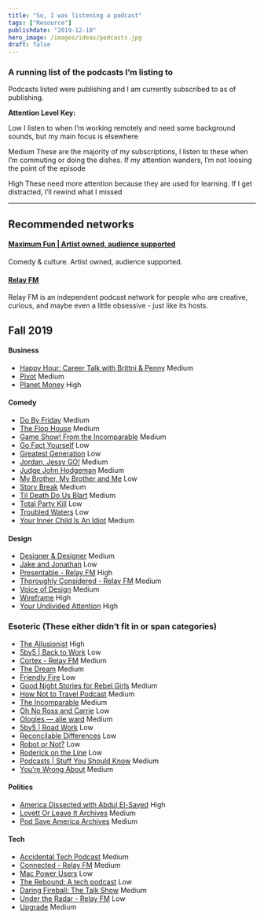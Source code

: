 ```yaml
---
title: "So, I was listening a podcast"
tags: ["Resource"]
publishdate: "2019-12-10"
hero_image: /images/ideas/podcasts.jpg
draft: false
---
```


### A running list of the podcasts I’m listing to<!--more-->

Podcasts listed were publishing and I am currently subscribed to as of publishing.

**Attention Level Key:**

<span class="listlabel low">Low</span> I listen to when I’m working remotely and need some background sounds, but my main focus is elsewhere

<span class="listlabel mid">Medium</span> These are the majority of my subscriptions, I listen to these when I’m commuting or doing the dishes. If my attention wanders, I’m not loosing the point of the episode

<span class="listlabel hi">High</span> These need more attention because they are used for learning. If I get distracted, I’ll rewind what I missed

<hr>

## Recommended networks

#### [Maximum Fun | Artist owned, audience supported](https://maximumfun.org)

Comedy & culture. Artist owned, audience supported.

#### [Relay FM](https://www.relay.fm)

Relay FM is an independent podcast network for people who are creative, curious, and maybe even a little obsessive - just like its hosts.


## Fall 2019

#### Business

- [Happy Hour: Career Talk with Brittni & Penny](https://anchor.fm/happyhourcareertalk) <span class="listlabel mid">Medium</span>
- [Pivot](https://podcasts.voxmedia.com/show/pivot) <span class="listlabel mid">Medium</span>
- [Planet Money](https://www.npr.org/podcasts/510289/planet-money) <span class="listlabel hi">High</span>

#### Comedy

- [Do By Friday](http://dobyfriday.com) <span class="listlabel mid">Medium</span>
- [The Flop House](https://www.flophousepodcast.com) <span class="listlabel mid">Medium</span>
- [Game Show! From the Incomparable](https://www.theincomparable.com/gameshow/) <span class="listlabel mid">Medium</span>
- [Go Fact Yourself](https://gofactyourpod.com) <span class="listlabel low">Low</span>
- [Greatest Generation](https://maximumfun.org/podcasts/greatest-generation) <span class="listlabel low">Low</span>
- [Jordan, Jessy GO!](https://maximumfun.org/podcasts/jordan-jesse-go) <span class="listlabel mid">Medium</span>
- [Judge John Hodgeman](https://maximumfun.org/podcasts/judge-john-hodgman/) <span class="listlabel mid">Medium</span>
- [My Brother, My Brother and Me](https://maximumfun.org/podcasts/my-brother-my-brother-and-me) <span class="listlabel low">Low</span>
- [Story Break](https://www.rocketjump.com/podcasts) <span class="listlabel mid">Medium</span>
- [Til Death Do Us Blart](http://www.tilldeathdousblart.com) <span class="listlabel mid">Medium</span>
- [Total Party Kill](https://www.theincomparable.com/tpk/) <span class="listlabel low">Low</span>
- [Troubled Waters](https://maximumfun.org/podcasts/troubled-waters/) <span class="listlabel low">Low</span>
- [Your Inner Child Is An Idiot](http://yourinnerchildisanidiot.libsyn.com/webpage) <span class="listlabel mid">Medium</span>

#### Design

- [Designer & Designer](https://designer.fm) <span class="listlabel mid">Medium</span>
- [Jake and Jonathan](https://podcasts.apple.com/us/podcast/jake-and-jonathan/id1320916842) <span class="listlabel low">Low</span>
- [Presentable - Relay FM](https://www.relay.fm/presentable) <span class="listlabel hi">High</span>
- [Thoroughly Considered - Relay FM](https://www.relay.fm/tc) <span class="listlabel mid">Medium</span>
- [Voice of Design](https://vod.podbean.com) <span class="listlabel mid">Medium</span>
- [Wireframe](https://xd.adobe.com/ideas/perspectives/wireframe-podcast/) <span class="listlabel hi">High</span>
- [Your Undivided Attention](https://humanetech.com/podcast/) <span class="listlabel hi">High</span>

### Esoteric (These either didn’t fit in or span categories)

- [The Allusionist](https://www.theallusionist.org) <span class="listlabel hi">High</span>
- [5by5 | Back to Work](http://5by5.tv/b2w) <span class="listlabel low">Low</span>
- [Cortex - Relay FM](https://www.relay.fm/cortex) <span class="listlabel mid">Medium</span>
- [The Dream](https://www.stitcher.com/podcast/stitcher/the-dream) <span class="listlabel mid">Medium</span>
- [Friendly Fire](http://friendlyfire.fm) <span class="listlabel low">Low</span>
- [Good Night Stories for Rebel Girls](https://www.rebelgirls.co/pages/podcast) <span class="listlabel mid">Medium</span>
- [How Not to Travel Podcast](https://ochentastudio.com/how-not-to-travel-podcast) <span class="listlabel mid">Medium</span>
- [The Incomparable](https://www.theincomparable.com/theincomparable/) <span class="listlabel mid">Medium</span>
- [Oh No Ross and Carrie](http://ohnopodcast.com) <span class="listlabel low">Low</span>
- [Ologies — alie ward](https://www.alieward.com/ologies) <span class="listlabel mid">Medium</span>
- [5by5 | Road Work](http://5by5.tv/roadwork) <span class="listlabel low">Low</span>
- [Reconcilable Differences](https://www.relay.fm/rd) <span class="listlabel low">Low</span>
- [Robot or Not?](https://www.theincomparable.com/robot/) <span class="listlabel low">Low</span>
- [Roderick on the Line](http://www.merlinmann.com/roderick/) <span class="listlabel low">Low</span>
- [Podcasts | Stuff You Should Know](https://www.stuffyoushouldknow.com/podcasts) <span class="listlabel mid">Medium</span>
- [You’re Wrong About](https://rottenindenmark.wordpress.com) <span class="listlabel mid">Medium</span>

#### Politics

- [America Dissected with Abdul El-Sayed](https://crooked.com/podcast-series/america-dissected/) <span class="listlabel hi">High</span>
- [Lovett Or Leave It Archives](https://crooked.com/podcast-series/lovett-or-leave-it/) <span class="listlabel mid">Medium</span>
- [Pod Save America Archives](https://crooked.com/podcast-series/pod-save-america/) <span class="listlabel mid">Medium</span>

#### Tech

- [Accidental Tech Podcast](https://atp.fm) <span class="listlabel mid">Medium</span>
- [Connected - Relay FM](https://www.relay.fm/connected) <span class="listlabel mid">Medium</span>
- [Mac Power Users](https://www.relay.fm/mpu) <span class="listlabel low">Low</span>
- [The Rebound: A tech podcast](http://www.reboundcast.com) <span class="listlabel low">Low</span>
- [Daring Fireball: The Talk Show](https://daringfireball.net/thetalkshow/) <span class="listlabel mid">Medium</span>
- [Under the Radar - Relay FM](https://www.relay.fm/radar) <span class="listlabel low">Low</span>
- [Upgrade](https://www.relay.fm/upgrade) <span class="listlabel mid">Medium</span>
